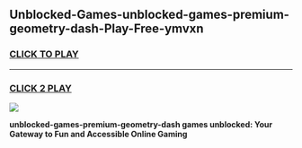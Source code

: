 
## Unblocked-Games-unblocked-games-premium-geometry-dash-Play-Free-ymvxn
<h3>
<a href="https://premium76.site?title=unblocked-games-premium-geometry-dash&ref=18A1">CLICK TO PLAY</a></h3>
<hr>

<h3>
<a href="https://premium76.site?title=unblocked-games-premium-geometry-dash&ref=18A1">CLICK 2 PLAY</a>
  
</h3>

<a href="https://premium76.site?title=unblocked-games-premium-geometry-dash&ref=18A1"><img src="https://clearcache.store/games.png"></a>


**unblocked-games-premium-geometry-dash games unblocked: Your Gateway to Fun and Accessible Online Gaming**
